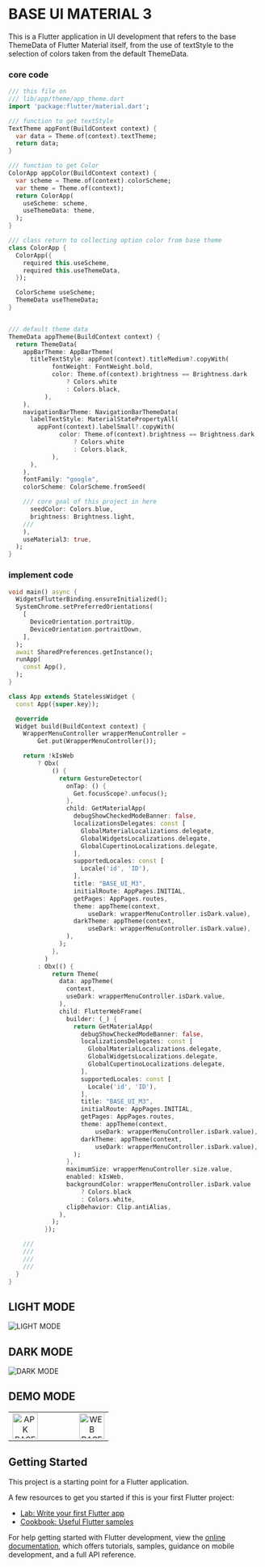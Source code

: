 


# BASE UI MATERIAL 3
This is a Flutter application in UI development that refers to the base ThemeData of Flutter Material itself, from the use of textStyle to the selection of colors taken from the default ThemeData.

### core code
```dart
/// this file on 
/// lib/app/theme/app_theme.dart
import 'package:flutter/material.dart';

/// function to get textStyle
TextTheme appFont(BuildContext context) {
  var data = Theme.of(context).textTheme;
  return data;
}

/// function to get Color
ColorApp appColor(BuildContext context) {
  var scheme = Theme.of(context).colorScheme;
  var theme = Theme.of(context);
  return ColorApp(
    useScheme: scheme,
    useThemeData: theme,
  );
}

/// class return to collecting option color from base theme
class ColorApp {
  ColorApp({
    required this.useScheme,
    required this.useThemeData,
  });

  ColorScheme useScheme;
  ThemeData useThemeData;
}


/// default theme data
ThemeData appTheme(BuildContext context) {
  return ThemeData(
    appBarTheme: AppBarTheme(
      titleTextStyle: appFont(context).titleMedium?.copyWith(
            fontWeight: FontWeight.bold,
            color: Theme.of(context).brightness == Brightness.dark
                ? Colors.white
                : Colors.black,
          ),
    ),
    navigationBarTheme: NavigationBarThemeData(
      labelTextStyle: MaterialStatePropertyAll(
        appFont(context).labelSmall?.copyWith(
              color: Theme.of(context).brightness == Brightness.dark
                  ? Colors.white
                  : Colors.black,
            ),
      ),
    ),
    fontFamily: "google",
    colorScheme: ColorScheme.fromSeed(

    /// core goal of this project in here
      seedColor: Colors.blue,
      brightness: Brightness.light,
    ///
    ),
    useMaterial3: true,
  );
}
```


### implement code

```dart
void main() async {
  WidgetsFlutterBinding.ensureInitialized();
  SystemChrome.setPreferredOrientations(
    [
      DeviceOrientation.portraitUp,
      DeviceOrientation.portraitDown,
    ],
  );
  await SharedPreferences.getInstance();
  runApp(
    const App(),
  );
}

class App extends StatelessWidget {
  const App({super.key});

  @override
  Widget build(BuildContext context) {
    WrapperMenuController wrapperMenuController =
        Get.put(WrapperMenuController());

    return !kIsWeb
        ? Obx(
            () {
              return GestureDetector(
                onTap: () {
                  Get.focusScope?.unfocus();
                },
                child: GetMaterialApp(
                  debugShowCheckedModeBanner: false,
                  localizationsDelegates: const [
                    GlobalMaterialLocalizations.delegate,
                    GlobalWidgetsLocalizations.delegate,
                    GlobalCupertinoLocalizations.delegate,
                  ],
                  supportedLocales: const [
                    Locale('id', 'ID'),
                  ],
                  title: "BASE_UI_M3",
                  initialRoute: AppPages.INITIAL,
                  getPages: AppPages.routes,
                  theme: appTheme(context,
                      useDark: wrapperMenuController.isDark.value),
                  darkTheme: appTheme(context,
                      useDark: wrapperMenuController.isDark.value),
                ),
              );
            },
          )
        : Obx(() {
            return Theme(
              data: appTheme(
                context,
                useDark: wrapperMenuController.isDark.value,
              ),
              child: FlutterWebFrame(
                builder: (_) {
                  return GetMaterialApp(
                    debugShowCheckedModeBanner: false,
                    localizationsDelegates: const [
                      GlobalMaterialLocalizations.delegate,
                      GlobalWidgetsLocalizations.delegate,
                      GlobalCupertinoLocalizations.delegate,
                    ],
                    supportedLocales: const [
                      Locale('id', 'ID'),
                    ],
                    title: "BASE_UI_M3",
                    initialRoute: AppPages.INITIAL,
                    getPages: AppPages.routes,
                    theme: appTheme(context,
                        useDark: wrapperMenuController.isDark.value),
                    darkTheme: appTheme(context,
                        useDark: wrapperMenuController.isDark.value),
                  );
                },
                maximumSize: wrapperMenuController.size.value,
                enabled: kIsWeb,
                backgroundColor: wrapperMenuController.isDark.value
                    ? Colors.black
                    : Colors.white,
                clipBehavior: Clip.antiAlias,
              ),
            );
          });

    ///
    ///
    ///
    ///
  }
}

```

## LIGHT MODE
![LIGHT MODE](https://raw.githubusercontent.com/baydim/base_ui_m3/main/assets/images/light.webp)

## DARK MODE
![DARK MODE](https://raw.githubusercontent.com/baydim/base_ui_m3/main/assets/images/dark.webp)




<!-- https://cdn-icons-png.flaticon.com/512/888/888839.png -->

## DEMO MODE
<table style="text-align: center;">
    <tr>
        <td style="text-align: center;">
            <a href="https://drive.google.com/drive/folders/1_5-TCLEwO30gBgnmhu2WHHZOuzRUd-wn?usp=drive_link">
                <img src="https://cdn-icons-png.flaticon.com/512/888/888839.png" alt="APK BASE" width="50">
            </a>
        </td>
        <td width="50px">
        </td>
        <td style="text-align: center;">
            <a href="https://base-ui-m3-web.vercel.app/">
                <img src="https://cdn-icons-png.flaticon.com/512/10453/10453141.png" alt="WEB BASE" width="50">
            </a>
        </td>
    </tr>
</table>


## Getting Started

This project is a starting point for a Flutter application.

A few resources to get you started if this is your first Flutter project:

- [Lab: Write your first Flutter app](https://docs.flutter.dev/get-started/codelab)
- [Cookbook: Useful Flutter samples](https://docs.flutter.dev/cookbook)

For help getting started with Flutter development, view the
[online documentation](https://docs.flutter.dev/), which offers tutorials,
samples, guidance on mobile development, and a full API reference.
